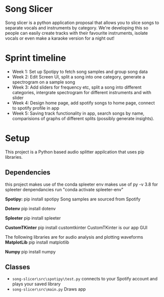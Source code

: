 # Song Slicer

Song slicer is a python application proposal that allows you to slice songs to separate vocals and instruments by category. We're developing this so people can easily create tracks with their favourite instruments, isolate vocals or even make a karaoke version for a night out!

# Sprint timeline

+ Week 1: Set up Spotipy to fetch song samples and group song data
+ Week 2: Edit Screen UI, split a song into one category, generate a spectrogram on a sample song
+ Week 3: Add sliders for frequency etc, split a song into different categories, intergrate spectrogram for different instruments and with slider
+ Week 4: Design home page, add spotify songs to home page, connect to spotify profile in app
+ Week 5: Saving track functionality in app, search songs by name, comparisions of graphs of different splits (possibly generate insights).

# Setup

This project is a Python based audio splitter appilcation that uses pip libraries.

## Dependencies
this project makes use of the conda
spleeter env makes use of py -v 3.8 for spleeter denpendancies
run
"conda activate spleeter-env"

**Spotipy:** 
pip install spotipy
Song samples are sourced from Spotify

**Dotenv**
pip install dotenv

**Spleeter**
pip install spleeter

**CustomTKinter**
pip install customtkinter
CustomTKinter is our app GUI

The following libraries are for audio analysis and plotting waveforms
**MatplotLib**
pip install matplotlib

**Numpy**
pip install numpy

## Classes

+ ```song-slicer\src\spotipy\test.py``` connects to your Spotify account and plays your saved library
+ ```song-slicer\src\main.py``` Draws app